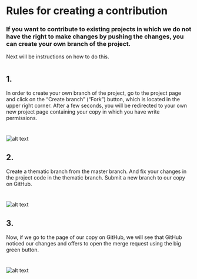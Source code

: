 # Rules for creating a contribution

### If you want to contribute to existing projects in which we do not have the right to make changes by pushing the changes, you can create your own branch of the project.
 Next will be instructions on how to do this.
 #
 #
 #
## 1.
In order to create your own branch of the project, go to the project page and click on the “Create branch” 
(“Fork”) button, which is located in the upper right corner. After a few seconds, you will be redirected to your own new project page containing your copy in which you have write permissions.
#
![alt text](https://sun1-86.userapi.com/KP4xTGzMrZl-JBOx-8LzRST_2M4wBITm9T_aFg/C9gA-Ycj1XE.jpg "Fork")
## 2.
Create a thematic branch from the master branch. And fix your changes in the project code in the thematic branch. Submit a new branch to our copy on GitHub.
#
![alt text](https://sun1-24.userapi.com/mfL0g0Hz-9r7m58w58oRHAhzz_BxQYBD5I3kJg/UefW8KopdPg.jpg "Your thematic branch")
## 3.
Now, if we go to the page of our copy on GitHub, we will see that GitHub noticed our changes and offers to open the merge request using the big green button.
#
![alt text](https://sun1-87.userapi.com/A449fZ2QaSAU-aRDFPcWCiDnPJpdP_2o0vRMcw/aRmlgc3TY7Y.jpg "Your thematic branch")

